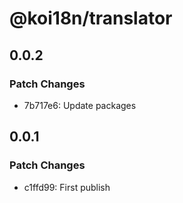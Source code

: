 # @koi18n/translator

## 0.0.2

### Patch Changes

- 7b717e6: Update packages

## 0.0.1

### Patch Changes

- c1ffd99: First publish
